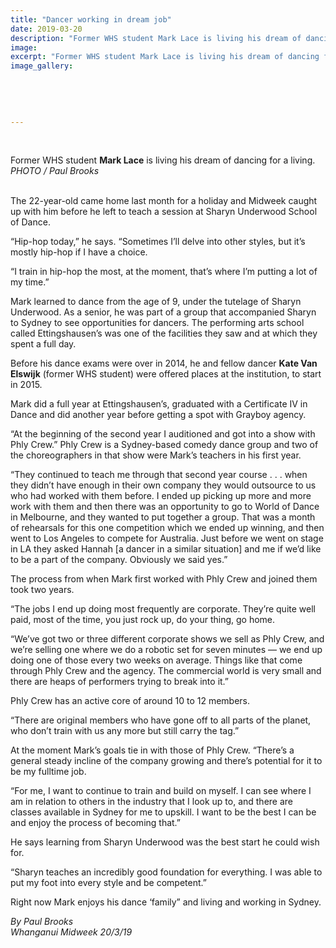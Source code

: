 ```yaml
---
title: "Dancer working in dream job"
date: 2019-03-20
description: "Former WHS student Mark Lace is living his dream of dancing for a living..."
image: 
excerpt: "Former WHS student Mark Lace is living his dream of dancing for a living."
image_gallery:
    
    
    
    
    
---
```


<p>&nbsp;</p>
<p>Former WHS student <strong>Mark Lace</strong> is living his dream of dancing for a living.<br /><em>PHOTO / Paul Brooks</em></p>
<div data-bind="foreach: articleBlocks">
<p data-bind="text: $data"><br />The 22-year-old came home last month for a holiday and Midweek caught up with him before he left to teach a session at Sharyn Underwood School of Dance.</p>
<p data-bind="text: $data">&ldquo;Hip-hop today,&rdquo; he says. &ldquo;Sometimes I&rsquo;ll delve into other styles, but it&rsquo;s mostly hip-hop if I have a choice.</p>
<p data-bind="text: $data">&ldquo;I train in hip-hop the most, at the moment, that&rsquo;s where I&rsquo;m putting a lot of my time.&rdquo;</p>
<p data-bind="text: $data">Mark learned to dance from the age of 9, under the tutelage of Sharyn Underwood. As a senior, he was part of a group that accompanied Sharyn to Sydney to see opportunities for dancers. The performing arts school called Ettingshausen&rsquo;s was one of the facilities they saw and at which they spent a full day.</p>
<p data-bind="text: $data">Before his dance exams were over in 2014, he and fellow dancer <strong>Kate Van Elswijk</strong>&nbsp;(former WHS student) were offered places at the institution, to start in 2015.</p>
<p data-bind="text: $data">Mark did a full year at Ettingshausen&rsquo;s, graduated with a Certificate IV in Dance and did another year before getting a spot with Grayboy agency.</p>
<p data-bind="text: $data">&ldquo;At the beginning of the second year I auditioned and got into a show with Phly Crew.&rdquo; Phly Crew is a Sydney-based comedy dance group and two of the choreographers in that show were Mark&rsquo;s teachers in his first year.</p>
<p data-bind="text: $data">&ldquo;They continued to teach me through that second year course . . . when they didn&rsquo;t have enough in their own company they would outsource to us who had worked with them before. I ended up picking up more and more work with them and then there was an opportunity to go to World of Dance in Melbourne, and they wanted to put together a group. That was a month of rehearsals for this one competition which we ended up winning, and then went to Los Angeles to compete for Australia. Just before we went on stage in LA they asked Hannah [a dancer in a similar situation] and me if we&rsquo;d like to be a part of the company. Obviously we said yes.&rdquo;</p>
<p data-bind="text: $data">The process from when Mark first worked with Phly Crew and joined them took two years.</p>
<p data-bind="text: $data">&ldquo;The jobs I end up doing most frequently are corporate. They&rsquo;re quite well paid, most of the time, you just rock up, do your thing, go home.</p>
<p data-bind="text: $data">&ldquo;We&rsquo;ve got two or three different corporate shows we sell as Phly Crew, and we&rsquo;re selling one where we do a robotic set for seven minutes &mdash; we end up doing one of those every two weeks on average. Things like that come through Phly Crew and the agency. The commercial world is very small and there are heaps of performers trying to break into it.&rdquo;</p>
<p data-bind="text: $data">Phly Crew has an active core of around 10 to 12 members.</p>
<p data-bind="text: $data">&ldquo;There are original members who have gone off to all parts of the planet, who don&rsquo;t train with us any more but still carry the tag.&rdquo;</p>
<p data-bind="text: $data">At the moment Mark&rsquo;s goals tie in with those of Phly Crew. &ldquo;There&rsquo;s a general steady incline of the company growing and there&rsquo;s potential for it to be my fulltime job.</p>
<p data-bind="text: $data">&ldquo;For me, I want to continue to train and build on myself. I can see where I am in relation to others in the industry that I look up to, and there are classes available in Sydney for me to upskill. I want to be the best I can be and enjoy the process of becoming that.&rdquo;</p>
<p data-bind="text: $data">He says learning from Sharyn Underwood was the best start he could wish for.</p>
<p data-bind="text: $data">&ldquo;Sharyn teaches an incredibly good foundation for everything. I was able to put my foot into every style and be competent.&rdquo;</p>
<p data-bind="text: $data">Right now Mark enjoys his dance &lsquo;family&rdquo; and living and working in Sydney.</p>
<p data-bind="text: $data"><em>By Paul Brooks</em><br /><em>Whanganui Midweek 20/3/19</em></p>
</div>

